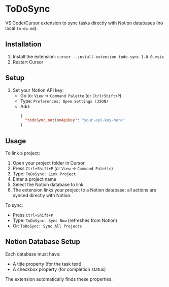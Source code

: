 # ToDoSync

VS Code/Cursor extension to sync tasks directly with Notion databases (no local `to-do.md`).

## Installation

1. Install the extension: `cursor --install-extension todo-sync-1.0.0.vsix`
2. Restart Cursor

## Setup

1. Set your Notion API key:
   - Go to: `View` → `Command Palette` (or `Ctrl+Shift+P`)
   - Type: `Preferences: Open Settings (JSON)`
   - Add:
     ```json
     {
       "todoSync.notionApiKey": "your-api-key-here"
     }
     ```

## Usage

To link a project:

1. Open your project folder in Cursor
2. Press `Ctrl+Shift+P` (or `View` → `Command Palette`)
3. Type: `ToDoSync: Link Project`
4. Enter a project name
5. Select the Notion database to link
6. The extension links your project to a Notion database; all actions are synced directly with Notion.

To sync:
- Press `Ctrl+Shift+P`
- Type: `ToDoSync: Sync Now` (refreshes from Notion)
- Or: `ToDoSync: Sync All Projects`

## Notion Database Setup

Each database must have:
- A title property (for the task text)
- A checkbox property (for completion status)

The extension automatically finds these properties.